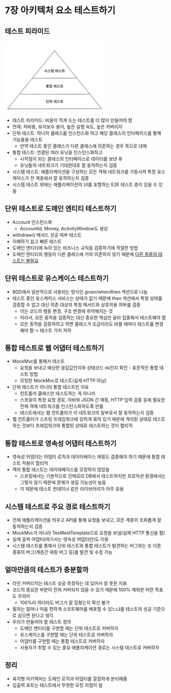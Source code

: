 # 7장 아키텍처 요소 테스트하기

## 테스트 피라미드

![img.png](img.png)

- 테스트 피라미드: 비용이 적게 드는 테스트를 더 많이 만들어야 함
- 전제: 저비용, 유지보수 용이, 높은 실행 속도, 높은 커버리지
- 단위 테스트: 하나의 클래스를 인스턴스화 하고 해당 클래스의 인터페이스를 통해 기능들을 테스트
    - 만약 테스트 중인 클래스가 다른 클래스에 의존하는 경우 목으로 대체
- 통합 테스트: 연결된 여러 유닛을 인스턴스화하고
    - 시작점이 되는 클래스의 인터페이스로 데이터를 보낸 후
    - 유닛들의 네트워크가 기대한대로 잘 동작하는지 검증
- 시스템 테스트: 애플리케이션을 구성하는 모든 객체 네트워크를 가동시켜 특정 유스케이스가 전 계층에서 잘 동작하는지 검증
- 시스템 테스트 위에는 애플리케이션의 UI를 포함하는 E2E 테스트 층이 있을 수 있음

## 단위 테스트로 도메인 엔티티 테스트하기

- Account 인스턴스화
    - AccountId, Money, ActivityWindow도 생성
- withdraw() 메서드 성공 여부 테스트
- 이해하기 쉽고 빠른 테스트
- 도메인 엔티티에 녹아 있는 비즈니스 규칙을 검증하기에 적절한 방법
- 도메인 엔티티의 행동이 다른 클래스에 거의 의존하지 않기 때문에 <u>다른 종류의 테스트는 불필요</u>

## 단위 테스트로 유스케이스 테스트하기

- BDD에서 일반적으로 사용되는 방식인 given/when/then 섹션으로 나눔
- 테스트 중인 유스케이스 서비스는 상태가 없기 때문에 then 섹션에서 특정 상태를 검증할 수 없고 대신 의존 대상의 특정 메서드와 상호작용 여부를 검증
    - 이는 코드의 행동 변경, 구조 변경에 취약해지는 것
    - 따라서, 모든 동작을 검증하는 대신 중요한 핵심만 골라 집중해서 테스트해야 함
    - 모든 동작을 검증하려고 하면 클래스가 조금이라도 바뀔 때마다 테스트를 변경해야 함-> 테스트 가치 저하

## 통합 테스트로 웹 어댑터 테스트하기

- MockMvc를 통해서 테스트
    - 요청을 보내고 예상한 응답값인지와 상태코드 ok인지 확인 - 표준적인 통합 테스트 방법
    - 모킹한 MockMvc로 테스트(실제 HTTP 아님)
- 단위 테스트가 아니라 통합 테스트인 이유
    - 컨트롤러 클래스만 테스트하는 게 아니라
    - 스프링이 특정 요청 경로, 자바와 JSON 간 매핑, HTTP 입력 검증 등에 필요한 전체 객체 네트워크를 인스턴스화하도록 만듦
    - 테스트에서는 웹 컨트롤러가 이 네트워크의 일부로서 잘 동작하는지 검증
- 웹 컨트롤러가 스프링 프레임워크에 강하게 묶여 있기 때문에 격리된 상태로 테스트하는 것보다 프레임워크와 통합된 상테로 테스트하는 것이 합리적

## 통합 테스트로 영속성 어댑터 테스트하기

- 영속성 어댑터는 어댑터 로직과 데이터베이스 매핑도 검증해야 하기 때문에 통합 테스트 적용이 합리적
- 책의 통합 테스트는 데이테베이스를 모킹하지 않았음
    - 스프링에서는 기본적으로 인메모리 DB에서 테스트하지만 프로덕션 환경에서는 그렇지 않기 때문에 문제가 생길 가능성이 높음
    - 이 때문에 테스트 컨테이너 같은 라이브러리가 아주 유용

## 시스템 테스트로 주요 경로 테스트하기

- 전체 애플리케이션을 띄우고 API를 통해 요청을 보내고, 모든 계층이 조화롭게 잘 동작하는지 검증
- MockMvc가 아니라 TestRestTemplate으로 요청을 보냄(실제 HTTP 통신을 함)
- 실제 출력 어댑터(여기서는 영속성 어댑터만)도 이용
- 시스템 테스트를 통해서 단위 테스트와 통합 테스트가 발견하는 버그와는 또 다른 종류의 버그(계층간 매핑 버그 등)를 발견 및 수정 가능

## 얼마만큼의 테스트가 충분할까

- 라인 커버리지는 테스트 성공 측정하는 데 있어서 잘 못된 지표
- 코드의 중요한 부분이 전혀 커버되지 않을 수 있기 때문에 100% 제외한 어떤 목표도 무의미
    - 100%라 하더라도 버그가 잘 잡혔는지 확신 불가
- 필자는 얼마나 마음 편하게 소프트웨어를 배포할 수 있느냐를 테스트의 성공 기준으로 삼으면 된다고 생각
- 우리가 만들어야 할 테스트 정의
    - 도메인 엔티티를 구현할 때는 단위 테스트로 커버하자
    - 유스케이스를 구현할 때는 단위 테스트로 커버하자
    - 어댑터를 구현할 때는 통합 테스트로 커버하자
    - 사용자가 취할 수 있는 중요 애플리케이션 경로는 시스템 테스트로 커버하자

## 정리

- 육각형 아키텍처는 도메인 로직과 어댑터를 깔끔하게 분리해줌
- 입출력 포트는 테스트에서 뚜렷한 모킹 지점이 됨